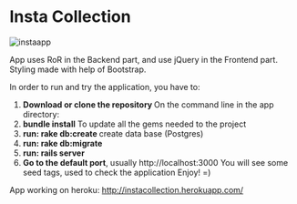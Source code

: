 Insta Collection
================

![instaapp](https://cloud.githubusercontent.com/assets/3776200/11020795/9280a9dc-85e0-11e5-9619-ce0a3d244a06.png)


App uses RoR in the Backend part, and use jQuery in the Frontend part. Styling made with help of Bootstrap.

In order to run and try the application, you have to:

1. <b>Download or clone the repository </b>
On the command line in the app directory:
2. <b>bundle install</b> 
To update all the gems needed to the project
3. <b>run: rake db:create </b>
create data base (Postgres)
4. <b> run: rake db:migrate </b>
5. <b> run: rails server </b>
6. <b> Go to the default port</b>, usually http://localhost:3000
You will see some seed tags, used to check the application
Enjoy! =)

App working on heroku: http://instacollection.herokuapp.com/
